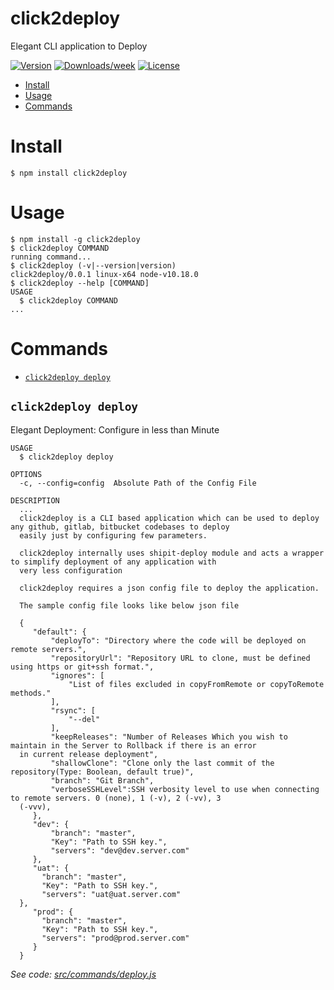 click2deploy
============

Elegant CLI application to Deploy

[![Version](https://img.shields.io/npm/v/click2deploy.svg)](https://npmjs.org/package/click2deploy)
[![Downloads/week](https://img.shields.io/npm/dw/click2deploy.svg)](https://npmjs.org/package/click2deploy)
[![License](https://img.shields.io/npm/l/click2deploy.svg)](https://github.com/cli/click2deploy/blob/master/package.json)

<!-- toc -->
* [Install](#install)
* [Usage](#usage)
* [Commands](#commands)
<!-- tocstop -->
# Install
```
$ npm install click2deploy
```
# Usage
<!-- usage -->
```sh-session
$ npm install -g click2deploy
$ click2deploy COMMAND
running command...
$ click2deploy (-v|--version|version)
click2deploy/0.0.1 linux-x64 node-v10.18.0
$ click2deploy --help [COMMAND]
USAGE
  $ click2deploy COMMAND
...
```
<!-- usagestop -->
# Commands
<!-- commands -->
* [`click2deploy deploy`](#click2deploy-deploy)

## `click2deploy deploy`

Elegant Deployment: Configure in less than Minute

```
USAGE
  $ click2deploy deploy

OPTIONS
  -c, --config=config  Absolute Path of the Config File

DESCRIPTION
  ...
  click2deploy is a CLI based application which can be used to deploy any github, gitlab, bitbucket codebases to deploy 
  easily just by configuring few parameters.

  click2deploy internally uses shipit-deploy module and acts a wrapper to simplify deployment of any application with 
  very less configuration

  click2deploy requires a json config file to deploy the application.

  The sample config file looks like below json file

  { 
     "default": {
         "deployTo": "Directory where the code will be deployed on remote servers.",
         "repositoryUrl": "Repository URL to clone, must be defined using https or git+ssh format.",
         "ignores": [
             "List of files excluded in copyFromRemote or copyToRemote methods."
         ],
         "rsync": [
             "--del"
         ],
         "keepReleases": "Number of Releases Which you wish to maintain in the Server to Rollback if there is an error 
  in current release deployment",
         "shallowClone": "Clone only the last commit of the repository(Type: Boolean, default true)",
         "branch": "Git Branch",
         "verboseSSHLevel":SSH verbosity level to use when connecting to remote servers. 0 (none), 1 (-v), 2 (-vv), 3 
  (-vvv),
     },
     "dev": {
         "branch": "master",
         "Key": "Path to SSH key.",
         "servers": "dev@dev.server.com"
     },
     "uat": {
       "branch": "master",
       "Key": "Path to SSH key.",
       "servers": "uat@uat.server.com"
  },
     "prod": {
       "branch": "master",
       "Key": "Path to SSH key.",
       "servers": "prod@prod.server.com"
     }
  }
```

_See code: [src/commands/deploy.js](https://github.com/vasu2652/click2deploy/blob/v0.0.1/src/commands/deploy.js)_
<!-- commandsstop -->
